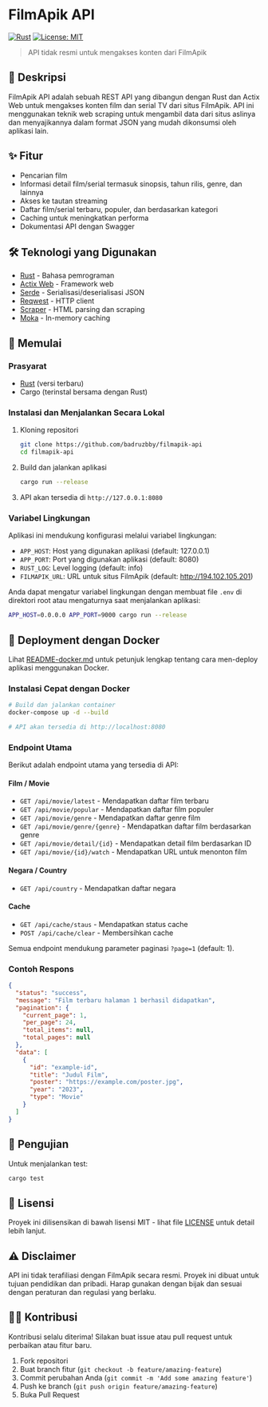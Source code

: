 # FilmApik API

[![Rust](https://img.shields.io/badge/rust-stable-brightgreen.svg)](https://www.rust-lang.org/)
[![License: MIT](https://img.shields.io/badge/License-MIT-yellow.svg)](https://opensource.org/licenses/MIT)

> API tidak resmi untuk mengakses konten dari FilmApik

## 📖 Deskripsi

FilmApik API adalah sebuah REST API yang dibangun dengan Rust dan Actix Web untuk mengakses konten film dan serial TV dari situs FilmApik. API ini menggunakan teknik web scraping untuk mengambil data dari situs aslinya dan menyajikannya dalam format JSON yang mudah dikonsumsi oleh aplikasi lain.

## ✨ Fitur

- Pencarian film 
- Informasi detail film/serial termasuk sinopsis, tahun rilis, genre, dan lainnya
- Akses ke tautan streaming
- Daftar film/serial terbaru, populer, dan berdasarkan kategori
- Caching untuk meningkatkan performa
- Dokumentasi API dengan Swagger

## 🛠️ Teknologi yang Digunakan

- [Rust](https://www.rust-lang.org/) - Bahasa pemrograman
- [Actix Web](https://actix.rs/) - Framework web
- [Serde](https://serde.rs/) - Serialisasi/deserialisasi JSON
- [Reqwest](https://docs.rs/reqwest/) - HTTP client
- [Scraper](https://docs.rs/scraper/) - HTML parsing dan scraping
- [Moka](https://docs.rs/moka/) - In-memory caching

## 🚀 Memulai

### Prasyarat

- [Rust](https://www.rust-lang.org/tools/install) (versi terbaru)
- Cargo (terinstal bersama dengan Rust)

### Instalasi dan Menjalankan Secara Lokal

1. Kloning repositori
   ```bash
   git clone https://github.com/badruzbby/filmapik-api
   cd filmapik-api
   ```

2. Build dan jalankan aplikasi
   ```bash
   cargo run --release
   ```

3. API akan tersedia di `http://127.0.0.1:8080`

### Variabel Lingkungan

Aplikasi ini mendukung konfigurasi melalui variabel lingkungan:

- `APP_HOST`: Host yang digunakan aplikasi (default: 127.0.0.1)
- `APP_PORT`: Port yang digunakan aplikasi (default: 8080)
- `RUST_LOG`: Level logging (default: info)
- `FILMAPIK_URL`: URL untuk situs FilmApik (default: http://194.102.105.201)

Anda dapat mengatur variabel lingkungan dengan membuat file `.env` di direktori root atau mengaturnya saat menjalankan aplikasi:

```bash
APP_HOST=0.0.0.0 APP_PORT=9000 cargo run --release
```

## 🐳 Deployment dengan Docker

Lihat [README-docker.md](README-docker.md) untuk petunjuk lengkap tentang cara men-deploy aplikasi menggunakan Docker.

### Instalasi Cepat dengan Docker

```bash
# Build dan jalankan container
docker-compose up -d --build

# API akan tersedia di http://localhost:8080
```

### Endpoint Utama

Berikut adalah endpoint utama yang tersedia di API:

#### Film / Movie
- `GET /api/movie/latest` - Mendapatkan daftar film terbaru
- `GET /api/movie/popular` - Mendapatkan daftar film populer
- `GET /api/movie/genre` - Mendapatkan daftar genre film
- `GET /api/movie/genre/{genre}` - Mendapatkan daftar film berdasarkan genre
- `GET /api/movie/detail/{id}` - Mendapatkan detail film berdasarkan ID
- `GET /api/movie/{id}/watch` - Mendapatkan URL untuk menonton film

#### Negara / Country
- `GET /api/country` - Mendapatkan daftar negara

#### Cache
- `GET /api/cache/staus` - Mendapatkan status cache
- `POST /api/cache/clear` - Membersihkan cache

Semua endpoint mendukung parameter paginasi `?page=1` (default: 1).

### Contoh Respons

```json
{
  "status": "success",
  "message": "Film terbaru halaman 1 berhasil didapatkan",
  "pagination": {
    "current_page": 1,
    "per_page": 24,
    "total_items": null,
    "total_pages": null
  },
  "data": [
    {
      "id": "example-id",
      "title": "Judul Film",
      "poster": "https://example.com/poster.jpg",
      "year": "2023",
      "type": "Movie"
    }
  ]
}
```

## 🧪 Pengujian

Untuk menjalankan test:

```bash
cargo test
```

## 📝 Lisensi

Proyek ini dilisensikan di bawah lisensi MIT - lihat file [LICENSE](LICENSE) untuk detail lebih lanjut.

## ⚠️ Disclaimer

API ini tidak terafiliasi dengan FilmApik secara resmi. Proyek ini dibuat untuk tujuan pendidikan dan pribadi. Harap gunakan dengan bijak dan sesuai dengan peraturan dan regulasi yang berlaku.

## 👨‍💻 Kontribusi

Kontribusi selalu diterima! Silakan buat issue atau pull request untuk perbaikan atau fitur baru.

1. Fork repositori
2. Buat branch fitur (`git checkout -b feature/amazing-feature`)
3. Commit perubahan Anda (`git commit -m 'Add some amazing feature'`)
4. Push ke branch (`git push origin feature/amazing-feature`)
5. Buka Pull Request 
